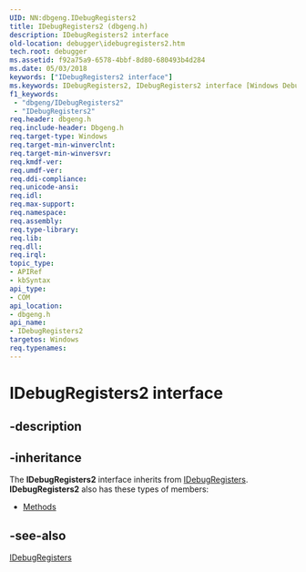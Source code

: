 ```yaml
---
UID: NN:dbgeng.IDebugRegisters2
title: IDebugRegisters2 (dbgeng.h)
description: IDebugRegisters2 interface
old-location: debugger\idebugregisters2.htm
tech.root: debugger
ms.assetid: f92a75a9-6578-4bbf-8d80-680493b4d284
ms.date: 05/03/2018
keywords: ["IDebugRegisters2 interface"]
ms.keywords: IDebugRegisters2, IDebugRegisters2 interface [Windows Debugging], IDebugRegisters2 interface [Windows Debugging],described, dbgeng/IDebugRegisters2, debugger.idebugregisters2
f1_keywords:
 - "dbgeng/IDebugRegisters2"
 - "IDebugRegisters2"
req.header: dbgeng.h
req.include-header: Dbgeng.h
req.target-type: Windows
req.target-min-winverclnt: 
req.target-min-winversvr: 
req.kmdf-ver: 
req.umdf-ver: 
req.ddi-compliance: 
req.unicode-ansi: 
req.idl: 
req.max-support: 
req.namespace: 
req.assembly: 
req.type-library: 
req.lib: 
req.dll: 
req.irql: 
topic_type:
- APIRef
- kbSyntax
api_type:
- COM
api_location:
- dbgeng.h
api_name:
- IDebugRegisters2
targetos: Windows
req.typenames: 
---
```


# IDebugRegisters2 interface


## -description




## -inheritance

The <b xmlns:loc="http://microsoft.com/wdcml/l10n">IDebugRegisters2</b> interface inherits from <a href="https://docs.microsoft.com/windows-hardware/drivers/ddi/dbgeng/nn-dbgeng-idebugregisters">IDebugRegisters</a>. <b>IDebugRegisters2</b> also has these types of members:
<ul>
<li><a href="https://docs.microsoft.com/">Methods</a></li>
</ul>

## -see-also




<a href="https://docs.microsoft.com/windows-hardware/drivers/ddi/dbgeng/nn-dbgeng-idebugregisters">IDebugRegisters</a>
 

 

